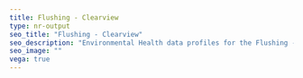 ```yaml
---
title: Flushing - Clearview
type: nr-output
seo_title: "Flushing - Clearview"
seo_description: "Environmental Health data profiles for the Flushing - Clearview neighborhood of NYC."
seo_image: ""
vega: true
---
```

